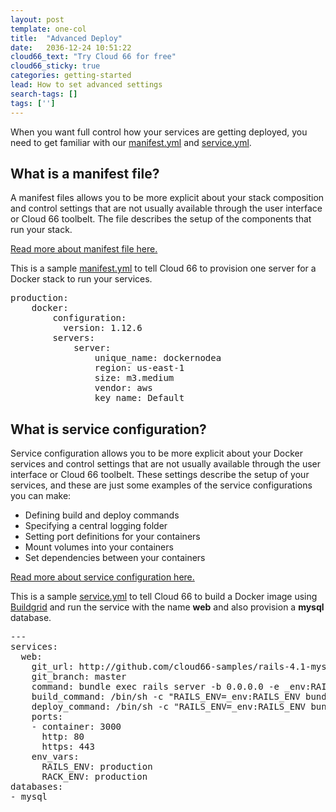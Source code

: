 ```yaml
---
layout: post
template: one-col
title:  "Advanced Deploy"
date:   2036-12-24 10:51:22
cloud66_text: "Try Cloud 66 for free"
cloud66_sticky: true
categories: getting-started
lead: How to set advanced settings 
search-tags: []
tags: ['']
---
```


When you want full control how your services are getting deployed, you need to get familiar with our [manifest.yml](../building-your-stack/getting-started-with-manifest-files) and [service.yml](../building-your-stack/docker-service-configuration).

<h2>What is a manifest file?</h2>

A manifest files allows you to be more explicit about your stack composition and control settings that are not usually available through the user interface or Cloud 66 toolbelt. The file describes the setup of the components that run your stack.

[Read more about manifest file here.](../building-your-stack/getting-started-with-manifest-files)

This is a sample [manifest.yml](../building-your-stack/getting-started-with-manifest-files) to tell Cloud 66 to provision one server for a Docker stack to run your services.

<pre class="prettyprint">
production:
    docker:
        configuration:
          version: 1.12.6
        servers:
            server:
                unique_name: dockernodea                
                region: us-east-1
                size: m3.medium
                vendor: aws
                key_name: Default
</pre>

<h2>What is service configuration?</h2>

Service configuration allows you to be more explicit about your Docker services and control settings that are not usually available through the user interface or Cloud 66 toolbelt. These settings describe the setup of your services, and these are just some examples of the service configurations you can make:

<ul>
<li>Defining build and deploy commands</li>
<li>Specifying a central logging folder</li>
<li>Setting port definitions for your containers</li>
<li>Mount volumes into your containers</li>
<li>Set dependencies between your containers</li>
</ul>

[Read more about service configuration here.](../building-your-stack/docker-service-configuration)


This is a sample [service.yml](../building-your-stack/docker-service-configuration) to tell Cloud 66 to build a Docker image using [Buildgrid](../building-your-stack/cloud-66-buildgrid) and run the service with the name **web** and also provision a **mysql** database.

<pre class="prettyprint">
---
services:
  web:
    git_url: http://github.com/cloud66-samples/rails-4.1-mysql.git
    git_branch: master
    command: bundle exec rails server -b 0.0.0.0 -e _env:RAILS_ENV
    build_command: /bin/sh -c "RAILS_ENV=_env:RAILS_ENV bundle exec rake db:schema:load"
    deploy_command: /bin/sh -c "RAILS_ENV=_env:RAILS_ENV bundle exec rake db:migrate"
    ports:
    - container: 3000
      http: 80
      https: 443
    env_vars:
      RAILS_ENV: production
      RACK_ENV: production  
databases:
- mysql
</pre>